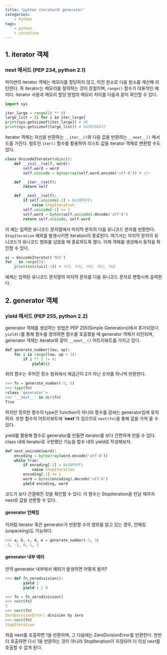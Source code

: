```yaml
---
title: "python iterator와 generator"
categories:
    - Python
tags:
    - python
    - coroutine
---
```


## 1. iterator 객체

### next 메서드 (PEP 234, python 2.1)

파이썬의 iterator 객체는 메모리를 할당하지 않고, 이전 원소로 다음 원소를 계산해 리턴한다. 즉 iterator는 메모리를 절약하는 것이 장점이며, `range()` 함수가 대표적인 예이다. iterator 사용과 메모리 할당 방법의 메모리 차이를 다음과 같이 확인할 수 있다. 

```python
import sys

iter_large = range(10 ** 9)
large_list = [i for i in iter_large]
print(sys.getsizeof(iter_large)) # 48
print(sys.getsizeof(large_list)) # 8058558872
```

iterator 객체는 자신을 반환하는 `__iter__()`와 다음 값을 반환하는 `__next__()` 메서드를 가진다. 빌트인 `iter()` 함수를 활용하여 리스트 값을 iterator 객체로 변환할 수도 있다.

```python
class UnicodeIterator(object):
    def __init__(self, word):
        self.word = word
        self.unicode = bytearray(self.word.encode('utf-8')) # str

    def __iter__(self):
        return self

    def __next__(self):
        if self.unicode[-1] > 0x10FFFF:
            raise StopIteration
        self.unicode[-1] += 1
        self.word = bytes(self.unicode).decode('utf-8')
        return self.unicode, self.word
```

이 예는 입력한 유니코드 문자열에서 마지막 문자의 다음 유니코드 문자를 반환한다. `StopIteration` 예외를 발생시키면 iteration이 종료된다. 여기서는 마지막 문자의 유니코드가 유니코드 범위를 넘었을 때 종료하도록 했다. 이제 객체를 생성해서 동작을 확인할 수 있다.

```python
ui = UnicodeIterator('하이') 
for _ in range(5):
    print(next(ui)[-1]) # 하익, 하읶, 하읷, 하인, 하읹
```

예제는 입력된 유니코드 문자열의 마지막 문자를 다음 유니코드 문자로 변형시켜 출력한다. 



## 2. generator 객체

### yield 메서드 (PEP 255, python 2.2)

generator 객체를 생성하는 방법은 PEP 255(Simple Generators)에서 추가되었다. `yield()`를 통해 함수를 정의하면 함수를 호출했을 때 generator 객체가 리턴되며, generator 객체는 iterator와 같이 `__next__()` 어트리뷰트를 가지고 있다.

```python
def generate_number(low, up):
    for i in range(low, up + 1):
        if i ** 2 != 4:
            yield(i)
```

위의 함수는 주어진 정수 범위에서 제곱근이 2가 아닌 숫자를 하나씩 반환한다. 

```python
>>> fn = generate_number(-5, 5)
>>> type(fn)
<class 'generator'>
>>> '__next__' in dir(fn)
True
```

하지만 정의한 함수의 type은 function이 아니라 함수를 감싸는 generator임에 유의하자. 또한 함수의 어트리뷰트에 '__next__'가 있으므로 `next(fn)`을 통해 값을 가져 올 수 있다.

yield를 활용해 함수로 generator를 만들면 iterator를 보다 간편하게 만들 수 있다. class 내에 iterator로 구현했던 기능을 함수 내의 yield로 작성해보자. 

```python
def next_unicode(word):
    encoding = bytearray(word.encode('utf-8'))
    while True:
        if encoding[-1] > 0x10FFFF:
            raise StopIteration
        encoding[-1] += 1
        word = bytes(encoding).decode('utf-8')
        yield encoding, word
```

코드가 보다 간결해진 것을 확인할 수 있다. 이 함수는 StopIteration을 만날 때까지 next로 값을 반환할 수 있다.


#### generator 언패킹
이처럼 iterator 혹은 generator가 반환할 수의 범위를 알고 있는 경우, 언패킹(unpacking)도 가능하다.

```python
>>> a, b, c, d, e = generate_number(-3, 3) 
-3, -1, 0, 1, 3
```

#### generator 내부 에러
만약 generator 내부에서 예외가 발생하면 어떻게 될까?

```python
>>> def fn_zerodivision():
        yield 1
        yield 1 / 0

>>> fn = fn_zerodivision()
>>> next(fn)
1
>>> next(fn)
ZeroDivisionError: division by zero
>>> next(fn)
StopIteration
```

처음 next를 호출하면 1을 반환하며, 그 다음에는 ZeroDivisionError를 반환한다. 한번 더 호출하면 다시 1을 반환하는 것이 아니라 StopIteration이 지정되어 더 이상 next를 호출할 수 없게 된다.